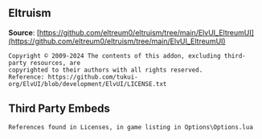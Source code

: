 ## Eltruism

**Source**: [https://github.com/eltreum0/eltruism/tree/main/ElvUI_EltreumUI](https://github.com/eltreum0/eltruism/tree/main/ElvUI_EltreumUI)

```
Copyright © 2009-2024 The contents of this addon, excluding third-party resources, are
copyrighted to their authors with all rights reserved.
Reference: https://github.com/tukui-org/ElvUI/blob/development/ElvUI/LICENSE.txt
```

## Third Party Embeds

```
References found in Licenses, in game listing in Options\Options.lua
```
